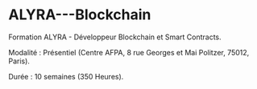 # ALYRA---Blockchain
Formation ALYRA - Développeur Blockchain et Smart Contracts.


Modalité : Présentiel (Centre AFPA, 8 rue Georges et Mai Politzer, 75012, Paris).

Durée : 10 semaines (350 Heures).
